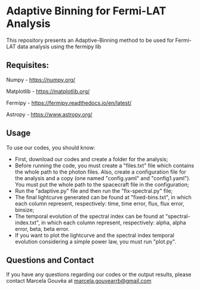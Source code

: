 # Adaptive Binning for Fermi-LAT Analysis

This repository presents an Adaptive-Binning method to be used for Fermi-LAT data analysis using the fermipy lib

## Requisites:

Numpy - https://numpy.org/

Matplotlib - https://matplotlib.org/

Fermipy - https://fermipy.readthedocs.io/en/latest/

Astropy - https://www.astropy.org/

## Usage

To use our codes, you should know:
- First, download our codes and create a folder for the analysis;
- Before running the code, you must create a "files.txt" file which contains the whole path to the photon files. Also, create a configuration file for the analysis and a copy (one named "config.yaml" and "config1.yaml"). You must put the whole path to the spacecraft file in the configuration;
- Run the "adaptive.py" file and then run the "fix-spectral.py" file; 
- The final lightcurve generated can be found at "fixed-bins.txt", in which each column represent, respectively: time, time error, flux, flux error, binsize;
- The temporal evolution of the spectral index can be found at "spectral-index.txt", in which each column represent, respectively: alpha, alpha error, beta, beta error.
- If you want to plot the lightcurve and the spectral index temporal evolution considering a simple power law, you must run "plot.py".

## Questions and Contact

If you have any questions regarding our codes or the output results, please contact Marcela Gouvêa at marcela.gouvearrb@gmail.com
